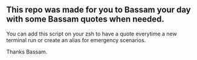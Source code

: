 ## This repo was made for you to Bassam your day with some Bassam quotes when needed.
You can add this script on your zsh to have a quote everytime a new terminal run or create an alias for emergency scenarios.

Thanks Bassam.
